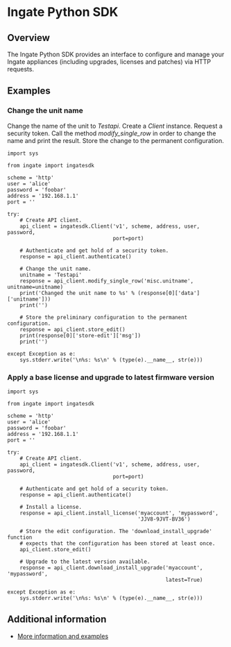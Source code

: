 # Ingate Python SDK

## Overview
The Ingate Python SDK provides an interface to configure and manage your Ingate
appliances (including upgrades, licenses and patches) via HTTP requests.

## Examples

### Change the unit name
Change the name of the unit to *Testapi*. Create a *Client* instance. Request a
security token. Call the method *modify_single_row* in order to change the name
and print the result. Store the change to the permanent configuration.

~~~~
import sys

from ingate import ingatesdk

scheme = 'http'
user = 'alice'
password = 'foobar'
address = '192.168.1.1'
port = ''

try:
    # Create API client.
    api_client = ingatesdk.Client('v1', scheme, address, user, password,
                                  port=port)

    # Authenticate and get hold of a security token.
    response = api_client.authenticate()

    # Change the unit name.
    unitname = 'Testapi'
    response = api_client.modify_single_row('misc.unitname', unitname=unitname)
    print('Changed the unit name to %s' % (response[0]['data']['unitname']))
    print('')

    # Store the preliminary configuration to the permanent configuration.
    response = api_client.store_edit()
    print(response[0]['store-edit']['msg'])
    print('')

except Exception as e:
    sys.stderr.write('\n%s: %s\n' % (type(e).__name__, str(e)))
~~~~

### Apply a base license and upgrade to latest firmware version
~~~~
import sys

from ingate import ingatesdk

scheme = 'http'
user = 'alice'
password = 'foobar'
address = '192.168.1.1'
port = ''

try:
    # Create API client.
    api_client = ingatesdk.Client('v1', scheme, address, user, password,
                                  port=port)

    # Authenticate and get hold of a security token.
    response = api_client.authenticate()

    # Install a license.
    response = api_client.install_license('myaccount', 'mypassword',
                                          'JJV8-9JVT-BV36')

    # Store the edit configuration. The 'download_install_upgrade' function
    # expects that the configuration has been stored at least once.
    api_client.store_edit()

    # Upgrade to the latest version available.
    response = api_client.download_install_upgrade('myaccount', 'mypassword',
                                                   latest=True)

except Exception as e:
    sys.stderr.write('\n%s: %s\n' % (type(e).__name__, str(e)))
~~~~

## Additional information
* [More information and examples](https://account.ingate.com/manuals/latest/reference_guide.html#_python_sdk)
